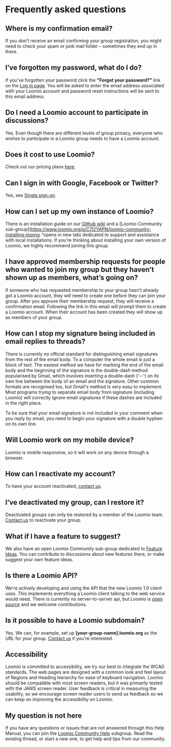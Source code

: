 # Frequently asked questions

## Where is my confirmation email?

If you don’t receive an email confirming your group registration, you might need to check your spam or junk mail folder – sometimes they end up in there.

## I’ve forgotten my password, what do I do?

If you’ve forgotten your password click the **"Forgot your password?"** link on the [Log in page](https://www.loomio.org/users/sign_in "opens in new tab"). You will be asked to enter the email address associated with your Loomio account and password reset instructions will be sent to this email address.

## Do I need a Loomio account to participate in discussions?

Yes. Even though there are different levels of group privacy, everyone who wishes to participate in a Loomio group needs to have a Loomio account.

## Does it cost to use Loomio?

Check out our pricing plans [here](https://www.loomio.org/pricing "opens Pricing page in new tab").

## Can I sign in with Google, Facebook or Twitter?

Yes, see [Single sign-on](getting_started.html#single-sign-on "moves down the page to single sign on").

## How can I set up my own instance of Loomio?

There is an installation guide on our [Github wiki](https://github.com/loomio/loomio/wiki "opens in new tab") and a [Loomio Community sub-group](https://www.loomio.org/g/C7I2YAPN/loomio-community-installing-loomio "opens in new tab) dedicated to support and assistance with local installations. If you're thinking about installing your own version of Loomio, we highly recommend joining this group.

## I have approved membership requests for people who wanted to join my group but they haven’t shown up as members, what’s going on?

If someone who has requested membership to your group hasn’t already got a Loomio account, they will need to create one before they can join your group. After you approve their membership request, they will receive a confirmation email. Following the link in this email will prompt them to create a Loomio account. When their account has been created they will show up as members of your group.

## How can I stop my signature being included in email replies to threads?

There is currently no official standard for distinguishing email signatures from the rest of the email body. To a computer the whole email is just a block of text. The easiest method we have for marking the end of the email body and the beginning of the signature is the double-dash method popularised by Gmail, which involves inserting a double-dash ('--') on its own line between the body of an email and the signature. Other common formats are recognised too, but Gmail's method is very easy to implement. Most programs trying to separate email body from signature (including Loomio) will correctly ignore email signatures if these dashes are included in the right place.

To be sure that your email signature is not included in your comment when you reply by email, you need to begin your signature with a double hyphen on its own line.

## Will Loomio work on my mobile device?

Loomio is mobile responsive, so it will work on any device through a browser.

## How can I reactivate my account?

To have your account reactivated, [contact us](https://loomio.org/contact "opens in new tab").

## I’ve deactivated my group, can I restore it?

Deactivated groups can only be restored by a member of the Loomio team. [Contact us](https://loomio.org/contact "opens in new tab") to reactivate your group.

## What if I have a feature to suggest?

We also have an open Loomio Community sub-group dedicated to [Feature Ideas](https://www.loomio.org/g/GN7EFQTK/loomio-community-feature-ideas "opens in new tab"). You can contribute to discussions about new features there, or make suggest your own feature ideas.

## Is there a Loomio API?

We're actively developing and using the API that the new Loomio 1.0 client uses. This implements everything a Loomio client talking to the web service would need. There is currently no server-to-server api, but Loomio is [open source](http://github.com/loomio/loomio "opens in new tab") and we welcome contributions.

## Is it possible to have a Loomio subdomain?

Yes. We can, for example, set up **[your-group-name].loomio.org** as the URL for your group. [Contact us](https://loomio.org/contact "opens in new tab") if you're interested.

## Accessibility

Loomio is committed to accessibility, we try our best to integrate the WCAG standards. The web pages are designed with a common look and feel layout of Regions and Heading hierarchy for ease of keyboard navigation.
Loomio should be compatible with most screen readers, but it was primarily tested with the JAWS screen reader. User feedback is critical in measuring the usability, so we encourage screen reader users to send us feedback so we can keep on improving the accessibility on Loomio.

## My question is not here

If you have any questions or issues that are not answered through this Help Manual, you can join the [Loomio Community Help](https://www.loomio.org/invitations/716ae5abb84f4a5ea75c "open in new tab to join the group") subgroup. Read the existing thread, or start a new one, to get help and tips from our community.

